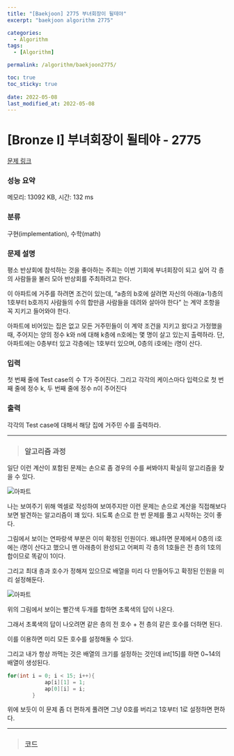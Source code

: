 ```yaml
---
title: "[Baekjoon] 2775 부녀회장이 될테야"
excerpt: "baekjoon algorithm 2775"

categories:
  - Algorithm
tags:
  - [Algorithm]

permalink: /algorithm/baekjoon2775/

toc: true
toc_sticky: true
 
date: 2022-05-08
last_modified_at: 2022-05-08
---
```


# [Bronze I] 부녀회장이 될테야 - 2775

[문제 링크](https://www.acmicpc.net/problem/2775)

### 성능 요약

메모리: 13092 KB, 시간: 132 ms

### 분류

구현(implementation), 수학(math)

### 문제 설명

<p>평소 반상회에 참석하는 것을 좋아하는 주희는 이번 기회에 부녀회장이 되고 싶어 각 층의 사람들을 불러 모아 반상회를 주최하려고 한다.</p>

<p>이 아파트에 거주를 하려면 조건이 있는데, “a층의 b호에 살려면 자신의 아래(a-1)층의 1호부터 b호까지 사람들의 수의 합만큼 사람들을 데려와 살아야 한다” 는 계약 조항을 꼭 지키고 들어와야 한다.</p>

<p>아파트에 비어있는 집은 없고 모든 거주민들이 이 계약 조건을 지키고 왔다고 가정했을 때, 주어지는 양의 정수 k와 n에 대해 k층에 n호에는 몇 명이 살고 있는지 출력하라. 단, 아파트에는 0층부터 있고 각층에는 1호부터 있으며, 0층의 i호에는 i명이 산다.</p>

### 입력

 <p>첫 번째 줄에 Test case의 수 T가 주어진다. 그리고 각각의 케이스마다 입력으로 첫 번째 줄에 정수 k, 두 번째 줄에 정수 n이 주어진다</p>

### 출력

 <p>각각의 Test case에 대해서 해당 집에 거주민 수를 출력하라.</p>


---
> ### 알고리즘 과정

일단 이런 계산이 포함된 문제는 손으로 좀 경우의 수를 써봐야지 확실히 알고리즘을 찾을 수 있다.

![아파트](https://jsw6701.github.io/assets/images/posts_img/아파트.JPG)

나는 보여주기 위해 엑셀로 작성하여 보여주지만 이런 문제는 손으로 계산을 직접해보다 보면 발견하는 알고리즘이 꽤 있다. 되도록 손으로 한 번 문제를 풀고 시작하는 것이 좋다.

그림에서 보이는 연파랑색 부분은 이미 확정된 인원이다. 왜냐하면 문제에서 0층의 i호에는 i명이 산다고 했으니 맨 아래층이 완성되고 어쩌피 각 층의 1호들은 전 층의 1호의 합이므로 똑같이 1이다.

그리고 최대 층과 호수가 정해져 있으므로 배열을 미리 다 만들어두고 확정된 인원을 미리 설정해둔다.

![아파트](https://jsw6701.github.io/assets/images/posts_img/아파트2.JPG)

위의 그림에서 보이는 빨간색 두개를 합하면 초록색의 답이 나온다.

그래서 초록색의 답이 나오려면 같은 층의 전 호수 + 전 층의 같은 호수를 더하면 된다.

이를 이용하면 미리 모든 호수를 설정해둘 수 있다.

그리고 내가 항상 까먹는 것은 배열의 크기를 설정하는 것인데 int[15]를 하면 0~14의 배열이 생성된다.

```java
for(int i = 0; i < 15; i++){
            ap[i][1] = 1;
            ap[0][i] = i;
        }
```

위에 보듯이 이 문제 좀 더 편하게 풀려면 그냥 0호를 버리고 1호부터 1로 설정하면 편하다.



---
> ### 코드


<script src="https://gist.github.com/jsw6701/503d8e7d90fa9669d82d998338e91b6b.js"></script>

